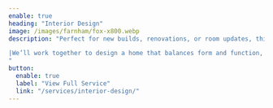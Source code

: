 ```yaml
---
enable: true
heading: "Interior Design"
image: /images/farnham/fox-x800.webp
description: "Perfect for new builds, renovations, or room updates, this service takes you from concept to completion.

|We’ll work together to design a home that balances form and function, with a fully integrated plan tailored to your space.
"
button:
  enable: true
  label: "View Full Service"
  link: "/services/interior-design/"
---
```

